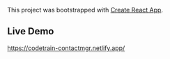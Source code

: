 This project was bootstrapped with [Create React App](https://github.com/facebook/create-react-app).

## Live Demo
https://codetrain-contactmgr.netlify.app/
